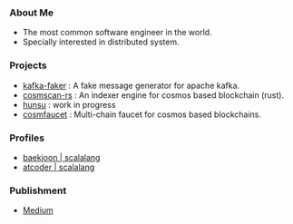 ### About Me
- The most common software engineer in the world.
- Specially interested in distributed system.

### Projects
- [kafka-faker](https://github.com/scalalang2/kafka-faker) : A fake message generator for apache kafka.
- [cosmscan-rs](https://github.com/cosmscan/cosmscan-rs) : An indexer engine for cosmos based blockchain (rust).
- [hunsu](https://github.com/scalalang2/hunsu) : work in progress
- [cosmfaucet](https://github.com/scalalang2/cosmfaucet) : Multi-chain faucet for cosmos based blockchains.

### Profiles
- [baekjoon | scalalang](https://www.acmicpc.net/user/scalalang)
- [atcoder | scalalang](https://atcoder.jp/users/scalalang)

### Publishment
- [Medium](https://scalalang2.medium.com/)
